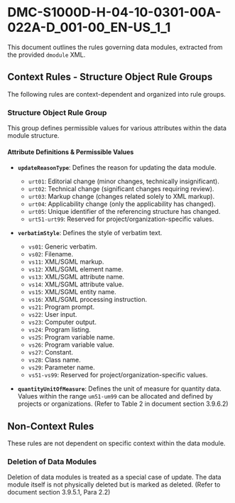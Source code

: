 # DMC-S1000D-H-04-10-0301-00A-022A-D_001-00_EN-US_1_1

This document outlines the rules governing data modules, extracted from the provided `dmodule` XML.

## Context Rules - Structure Object Rule Groups

The following rules are context-dependent and organized into rule groups.

### Structure Object Rule Group

This group defines permissible values for various attributes within the data module structure.

#### Attribute Definitions & Permissible Values

*   **`updateReasonType`**: Defines the reason for updating the data module.
    *   `urt01`: Editorial change (minor changes, technically insignificant).
    *   `urt02`: Technical change (significant changes requiring review).
    *   `urt03`: Markup change (changes related solely to XML markup).
    *   `urt04`: Applicability change (only the applicability has changed).
    *   `urt05`: Unique identifier of the referencing structure has changed.
    *   `urt51-urt99`: Reserved for project/organization-specific values.

*   **`verbatimStyle`**: Defines the style of verbatim text.
    *   `vs01`: Generic verbatim.
    *   `vs02`: Filename.
    *   `vs11`: XML/SGML markup.
    *   `vs12`: XML/SGML element name.
    *   `vs13`: XML/SGML attribute name.
    *   `vs14`: XML/SGML attribute value.
    *   `vs15`: XML/SGML entity name.
    *   `vs16`: XML/SGML processing instruction.
    *   `vs21`: Program prompt.
    *   `vs22`: User input.
    *   `vs23`: Computer output.
    *   `vs24`: Program listing.
    *   `vs25`: Program variable name.
    *   `vs26`: Program variable value.
    *   `vs27`: Constant.
    *   `vs28`: Class name.
    *   `vs29`: Parameter name.
    *   `vs51-vs99`: Reserved for project/organization-specific values.

*   **`quantityUnitOfMeasure`**: Defines the unit of measure for quantity data. Values within the range `um51-um99` can be allocated and defined by projects or organizations. (Refer to Table 2 in document section 3.9.6.2)

## Non-Context Rules

These rules are not dependent on specific context within the data module.

### Deletion of Data Modules

Deletion of data modules is treated as a special case of update. The data module itself is not physically deleted but is marked as deleted. (Refer to document section 3.9.5.1, Para 2.2)